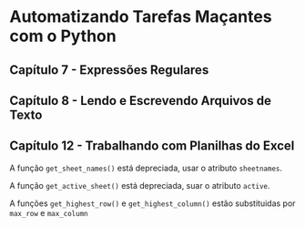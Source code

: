 # Automatizando Tarefas Maçantes com o Python

## Capítulo 7 - Expressões Regulares

## Capítulo 8 - Lendo e Escrevendo Arquivos de Texto

## Capítulo 12 - Trabalhando com Planilhas do Excel

A função `get_sheet_names()` está depreciada, usar o atributo `sheetnames`.

A função `get_active_sheet()` está depreciada, suar o atributo `active`.

A funções `get_highest_row()` e `get_highest_column()` estão substituidas por `max_row` e `max_column`